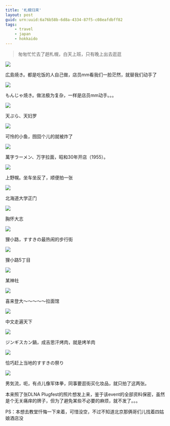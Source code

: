 ```yaml
---
title: '札幌归来'
layout: post
guid: urn:uuid:6a76b58b-6d8a-4334-87f5-c08eafdbff82
tags:
    - travel
    - japan
    - hokkaido
---
```


> 匆匆忙忙去了趟札幌，白天上班，只有晚上出去逛逛

![](/media/files/2009/08/09/hiroshimayaki.jpg)

広島焼き。都是吃饭的人自己做，店员mm看我们一脸茫然，就替我们动手了

![](/media/files/2009/08/09/monjyayaki.jpg)

もんじゃ焼き。做法极为复杂，一样是店员mm动手。。。

![](/media/files/2009/08/09/tenpura.jpg)

天ぷら、天妇罗

![](/media/files/2009/08/09/kawaisounasakana.jpg)

可怜的小鱼，囫囵个儿的就被炸了

![](/media/files/2009/08/09/manjiramen.jpg)

萬字ラーメン、万字拉面，昭和30年开店（1955）。

![](/media/files/2009/08/09/kaminopporo.jpg)

上野幌。坐车坐反了，顺便拍一张

![](/media/files/2009/08/09/hokkaido-daigaku.jpg)

北海道大学正门

![](/media/files/2009/08/09/dashiwodaite.jpg)

胸怀大志

![](/media/files/2009/08/09/tanekikouji.jpg)

狸小路，すすきの最热闹的步行街

![](/media/files/2009/08/09/tanekikouji-1.jpg)

狸小路5丁目

![](/media/files/2009/08/09/jinjya.jpg)

某神社

![](/media/files/2009/08/09/xilaideng.jpg)

喜来登大～～～～～拉面馆

![](/media/files/2009/08/09/chinese.jpg)

中文走遍天下

![](/media/files/2009/08/09/jingisukan.jpg)

ジンギスカン鍋，成吉思汗烤肉，就是烤羊肉

![](/media/files/2009/08/09/susukinomatsuri.jpg)

恰巧赶上当地的すすきの祭り

![](/media/files/2009/08/09/dankiryu.jpg)

男気流，呃，有点儿像军体拳，同事要逛街买化妆品，就只拍了这两张。

本来照了张DLNA Plugfest的照片想发上来，鉴于该event的全部资料保密，虽然是个无关痛痒的牌子，但为了避免某些不必要的麻烦，就不发了。。。

PS：本想去教堂忏悔一下来着，可惜没空，不过不知道北京那俩哥们儿找着四姑娘酒店没
